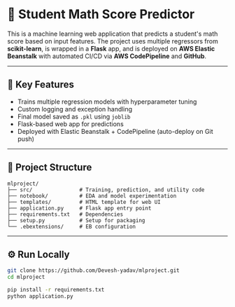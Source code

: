 # 🎯 Student Math Score Predictor

This is a machine learning web application that predicts a student's math score based on input features. The project uses multiple regressors from **scikit-learn**, is wrapped in a **Flask** app, and is deployed on **AWS Elastic Beanstalk** with automated CI/CD via **AWS CodePipeline** and **GitHub**.

---

## 🚀 Key Features

- Trains multiple regression models with hyperparameter tuning  
- Custom logging and exception handling  
- Final model saved as `.pkl` using `joblib`  
- Flask-based web app for predictions  
- Deployed with Elastic Beanstalk + CodePipeline (auto-deploy on Git push)

---

## 🧱 Project Structure
```text
mlproject/
├── src/               # Training, prediction, and utility code
├── notebook/          # EDA and model experimentation
├── templates/         # HTML template for web UI
├── application.py     # Flask app entry point
├── requirements.txt   # Dependencies
├── setup.py           # Setup for packaging
└── .ebextensions/     # EB configuration
```


---

## ⚙️ Run Locally

```bash
git clone https://github.com/Devesh-yadav/mlproject.git
cd mlproject

pip install -r requirements.txt
python application.py
